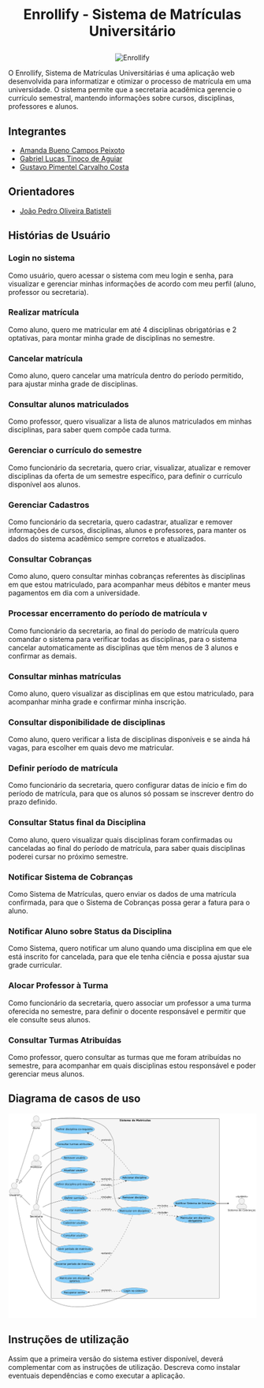 # <p align="center">Enrollify - Sistema de Matrículas Universitário</p>

<p align="center">
  <img src="https://github.com/user-attachments/assets/92ed0005-4025-4966-90ef-088a915ee546" alt="Enrollify">
</p>

O Enrollify, Sistema de Matrículas Universitárias é uma aplicação web desenvolvida para informatizar e otimizar o processo de matrícula em uma universidade. O sistema permite que a secretaria acadêmica gerencie o currículo semestral, mantendo informações sobre cursos, disciplinas, professores e alunos.

## Integrantes

* [Amanda Bueno Campos Peixoto](https://github.com/abc-peixoto)
* [Gabriel Lucas Tinoco de Aguiar](https://github.com/gabrieltinoco)
* [Gustavo Pimentel Carvalho Costa](https://github.com/gustavo-p0)

## Orientadores
* [João Pedro Oliveira Batisteli](https://github.com/JPBatisteli)

## Histórias de Usuário

### Login no sistema

 Como usuário,
 quero acessar o sistema com meu login e senha,
 para visualizar e gerenciar minhas informações de acordo com meu perfil (aluno, professor ou secretaria).

### Realizar matrícula

 Como aluno,
 quero me matricular em até 4 disciplinas obrigatórias e 2 optativas,
 para montar minha grade de disciplinas no semestre.

### Cancelar matrícula

 Como aluno,
 quero cancelar uma matrícula dentro do período permitido,
 para ajustar minha grade de disciplinas.

### Consultar alunos matriculados 

 Como professor,
 quero visualizar a lista de alunos matriculados em minhas disciplinas,
 para saber quem compõe cada turma.

### Gerenciar o currículo do semestre 

 Como funcionário da secretaria,
 quero criar, visualizar, atualizar e remover disciplinas da oferta de um semestre específico,
 para definir o currículo disponível aos alunos.

### Gerenciar Cadastros

 Como funcionário da secretaria,
 quero cadastrar, atualizar e remover informações de cursos, disciplinas, alunos e professores,
 para manter os dados do sistema acadêmico sempre corretos e atualizados.

### Consultar Cobranças

 Como aluno,
 quero consultar minhas cobranças referentes às disciplinas em que estou matriculado,
 para acompanhar meus débitos e manter meus pagamentos em dia com a universidade.

### Processar encerramento do período de matrícula v 

 Como funcionário da secretaria,
 ao final do período de matrícula quero comandar o sistema para verificar todas as disciplinas,
 para o sistema cancelar automaticamente as disciplinas que têm menos de 3 alunos e confirmar as demais.

### Consultar minhas matrículas 

 Como aluno,
 quero visualizar as disciplinas em que estou matriculado,
 para acompanhar minha grade e confirmar minha inscrição.

### Consultar disponibilidade de disciplinas

 Como aluno,
 quero verificar a lista de disciplinas disponíveis e se ainda há vagas,
 para escolher em quais devo me matricular.

### Definir período de matrícula 

 Como funcionário da secretaria,
 quero configurar datas de início e fim do período de matrícula,
 para que os alunos só possam se inscrever dentro do prazo definido.

### Consultar Status final da Disciplina

 Como aluno,
 quero visualizar quais disciplinas foram confirmadas ou canceladas ao final do    	período de matrícula,
 para saber quais disciplinas poderei cursar no próximo semestre.

### Notificar Sistema de Cobranças

 Como Sistema de Matrículas, 
 quero enviar os dados de uma matrícula confirmada, 
 para que o Sistema de Cobranças possa gerar a fatura para o aluno.

### Notificar Aluno sobre Status da Disciplina

 Como Sistema, 
 quero notificar um aluno quando uma disciplina em que ele está inscrito for cancelada, 
 para que ele tenha ciência e possa ajustar sua grade curricular.

### Alocar Professor à Turma

 Como funcionário da secretaria, 
 quero associar um professor a uma turma oferecida no semestre, 
 para definir o docente responsável e permitir que ele consulte seus alunos.

### Consultar Turmas Atribuídas
 Como professor,
 quero consultar as turmas que me foram atribuídas no semestre,
 para acompanhar em quais disciplinas estou responsável e poder gerenciar meus alunos.

## Diagrama de casos de uso

<p align="center">
  <img src="projeto/diagramas/imagens/use-case-diagram.png" alt="Enrollify">
</p>

## Instruções de utilização
Assim que a primeira versão do sistema estiver disponível, deverá complementar com as instruções de utilização. Descreva como instalar eventuais dependências e como executar a aplicação.
